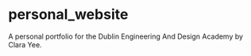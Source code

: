# personal_website
A personal portfolio for the Dublin Engineering And Design Academy by Clara Yee.
